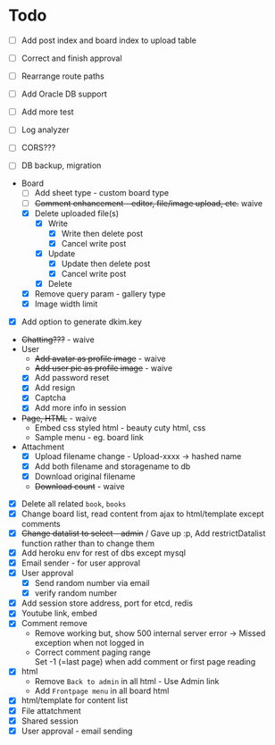 # Todo

* [ ] Add post index and board index to upload table

* [ ] Correct and finish approval
* [ ] Rearrange route paths
* [ ] Add Oracle DB support
* [ ] Add more test
* [ ] Log analyzer
* [ ] CORS???
* [ ] DB backup, migration

* Board
    * [ ] Add sheet type - custom board type
    * [ ] ~~Comment enhancement - editor, file/image upload, etc.~~ waive
    * [x] Delete uploaded file(s)
        * [x] Write
            * [x] Write then delete post
            * [x] Cancel write post
        * [x] Update
            * [x] Update then delete post
            * [x] Cancel write post
        * [x] Delete
    * [x] Remove query param - gallery type
    * [x] Image width limit

* [x] Add option to generate dkim.key
* ~~Chatting???~~ - waive
* User
    * ~~Add avatar as profile image~~ - waive
    * ~~Add user pic as profile image~~ - waive
    * [x] Add password reset
    * [x] Add resign
    * [x] Captcha
    * [x] Add more info in session
* ~~Page, HTML~~ - waive
    * Embed css styled html - beauty cuty html, css
    * Sample menu - eg. board link
* Attachment
    * [x] Upload filename change - Upload-xxxx -> hashed name
    * [x] Add both filename and storagename to db
    * [x] Download original filename
    * ~~Download count~~ - waive
* [x] Delete all related `book`, `books`
* [x] Change board list, read content from ajax to html/template except comments
* [x] ~~Change datalist to select - admin~~ / Gave up :p, Add restrictDatalist function rather than to change them
* [x] Add heroku env for rest of dbs except mysql
* [x] Email sender - for user approval
* [x] User approval
    * [x] Send random number via email
    * [x] verify random number
* [x] Add session store address, port for etcd, redis
* [x] Youtube link, embed
* [x] Comment remove
    - Remove working but, show 500 internal server error -> Missed exception when not logged in
    - Correct comment paging range<br />
    Set -1 (=last page) when add comment or first page reading
* [x] html
    * Remove `Back to admin` in all html - Use Admin link
    * Add `Frontpage menu` in all board html
* [x] html/template for content list
* [x] File attatchment
* [x] Shared session
* [x] User approval - email sending
